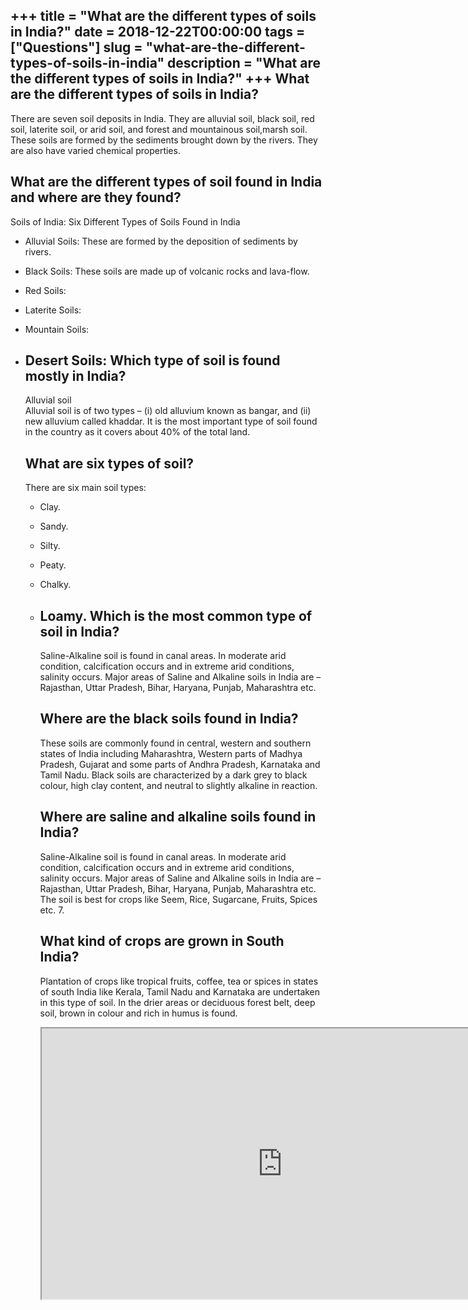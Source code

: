 +++
title = "What are the different types of soils in India?"
date = 2018-12-22T00:00:00
tags = ["Questions"]
slug = "what-are-the-different-types-of-soils-in-india"
description = "What are the different types of soils in India?"
+++
What are the different types of soils in India?
-----------------------------------------------

There are seven soil deposits in India. They are alluvial soil, black soil, red soil, laterite soil, or arid soil, and forest and mountainous soil,marsh soil. These soils are formed by the sediments brought down by the rivers. They are also have varied chemical properties.

What are the different types of soil found in India and where are they found?
-----------------------------------------------------------------------------

Soils of India: Six Different Types of Soils Found in India

- Alluvial Soils: These are formed by the deposition of sediments by rivers.
- Black Soils: These soils are made up of volcanic rocks and lava-flow.
- Red Soils:
- Laterite Soils:
- Mountain Soils:
- Desert Soils: Which type of soil is found mostly in India?
    --------------------------------------------
    
    Alluvial soil  
    Alluvial soil is of two types – (i) old alluvium known as bangar, and (ii) new alluvium called khaddar. It is the most important type of soil found in the country as it covers about 40% of the total land.
    
    What are six types of soil?
    ---------------------------
    
    There are six main soil types:
    
    
    - Clay.
    - Sandy.
    - Silty.
    - Peaty.
    - Chalky.
    - Loamy. Which is the most common type of soil in India?
        -----------------------------------------------
        
        Saline-Alkaline soil is found in canal areas. In moderate arid condition, calcification occurs and in extreme arid conditions, salinity occurs. Major areas of Saline and Alkaline soils in India are – Rajasthan, Uttar Pradesh, Bihar, Haryana, Punjab, Maharashtra etc.
        
        Where are the black soils found in India?
        -----------------------------------------
        
        These soils are commonly found in central, western and southern states of India including Maharashtra, Western parts of Madhya Pradesh, Gujarat and some parts of Andhra Pradesh, Karnataka and Tamil Nadu. Black soils are characterized by a dark grey to black colour, high clay content, and neutral to slightly alkaline in reaction.
        
        Where are saline and alkaline soils found in India?
        ---------------------------------------------------
        
        Saline-Alkaline soil is found in canal areas. In moderate arid condition, calcification occurs and in extreme arid conditions, salinity occurs. Major areas of Saline and Alkaline soils in India are – Rajasthan, Uttar Pradesh, Bihar, Haryana, Punjab, Maharashtra etc. The soil is best for crops like Seem, Rice, Sugarcane, Fruits, Spices etc. 7.
        
        What kind of crops are grown in South India?
        --------------------------------------------
        
        Plantation of crops like tropical fruits, coffee, tea or spices in states of south India like Kerala, Tamil Nadu and Karnataka are undertaken in this type of soil. In the drier areas or deciduous forest belt, deep soil, brown in colour and rich in humus is found.
        
        <iframe allow="accelerometer; autoplay; clipboard-write; encrypted-media; gyroscope; picture-in-picture" allowfullscreen="" class="__youtube_prefs__  epyt-is-override  no-lazyload" data-no-lazy="1" data-origheight="433" data-origwidth="770" data-skipgform_ajax_framebjll="" height="433" id="_ytid_33183" loading="lazy" src="https://www.youtube.com/embed/bGm1glRWXLg?enablejsapi=1&autoplay=0&cc_load_policy=0&cc_lang_pref=&iv_load_policy=1&loop=0&modestbranding=0&rel=1&fs=1&playsinline=0&autohide=2&theme=dark&color=red&controls=1&" title="YouTube player" width="770"></iframe>